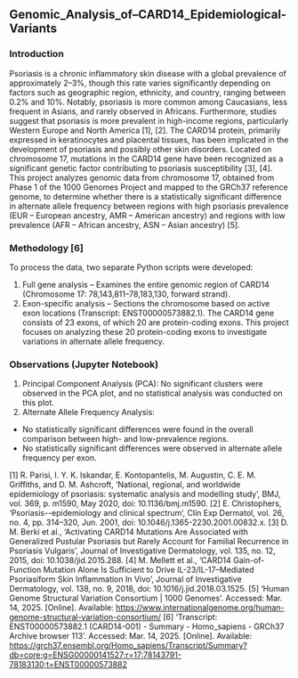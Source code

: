 ## Genomic_Analysis_of–CARD14_Epidemiological-Variants
### Introduction
Psoriasis is a chronic inflammatory skin disease with a global prevalence of approximately 2–3%, though this rate varies significantly depending on factors such as geographic region, ethnicity, and country, ranging between 0.2% and 10%. Notably, psoriasis is more common among Caucasians, less frequent in Asians, and rarely observed in Africans. Furthermore, studies suggest that psoriasis is more prevalent in high-income regions, particularly Western Europe and North America [1], [2].
The CARD14 protein, primarily expressed in keratinocytes and placental tissues, has been implicated in the development of psoriasis and possibly other skin disorders. Located on chromosome 17, mutations in the CARD14 gene have been recognized as a significant genetic factor contributing to psoriasis susceptibility [3], [4].
This project analyzes genomic data from chromosome 17, obtained from Phase 1 of the 1000 Genomes Project and mapped to the GRCh37 reference genome, to determine whether there is a statistically significant difference in alternate allele frequency between regions with high psoriasis prevalence (EUR – European ancestry, AMR – American ancestry) and regions with low prevalence (AFR – African ancestry, ASN – Asian ancestry) [5].
 
### Methodology [6]
To process the data, two separate Python scripts were developed:
1.	Full gene analysis – Examines the entire genomic region of CARD14 (Chromosome 17: 78,143,811–78,183,130, forward strand).
2.	Exon-specific analysis – Sections the chromosome based on active exon locations (Transcript: ENST00000573882.1).
The CARD14 gene consists of 23 exons, of which 20 are protein-coding exons. This project focuses on analyzing these 20 protein-coding exons to investigate variations in alternate allele frequency.
 
### Observations (Jupyter Notebook)
1. Principal Component Analysis (PCA): No significant clusters were observed in the PCA plot, and no statistical analysis was conducted on this plot.
2. Alternate Allele Frequency Analysis:
  - No statistically significant differences were found in the overall comparison between high- and low-prevalence regions.
  - No statistically significant differences were observed in alternate allele frequency per exon.

[1]	R. Parisi, I. Y. K. Iskandar, E. Kontopantelis, M. Augustin, C. E. M. Griffiths, and D. M. Ashcroft, ‘National, regional, and worldwide epidemiology of psoriasis: systematic analysis and modelling study’, BMJ, vol. 369, p. m1590, May 2020, doi: 10.1136/bmj.m1590.
[2]	E. Christophers, ‘Psoriasis--epidemiology and clinical spectrum’, Clin Exp Dermatol, vol. 26, no. 4, pp. 314–320, Jun. 2001, doi: 10.1046/j.1365-2230.2001.00832.x.
[3]	D. M. Berki et al., ‘Activating CARD14 Mutations Are Associated with Generalized Pustular Psoriasis but Rarely Account for Familial Recurrence in Psoriasis Vulgaris’, Journal of Investigative Dermatology, vol. 135, no. 12, 2015, doi: 10.1038/jid.2015.288.
[4]	M. Mellett et al., ‘CARD14 Gain-of-Function Mutation Alone Is Sufficient to Drive IL-23/IL-17–Mediated Psoriasiform Skin Inflammation In Vivo’, Journal of Investigative Dermatology, vol. 138, no. 9, 2018, doi: 10.1016/j.jid.2018.03.1525.
[5]	‘Human Genome Structural Variation Consortium | 1000 Genomes’. Accessed: Mar. 14, 2025. [Online]. Available: https://www.internationalgenome.org/human-genome-structural-variation-consortium/
[6]	‘Transcript: ENST00000573882.1 (CARD14-001) - Summary - Homo_sapiens - GRCh37 Archive browser 113’. Accessed: Mar. 14, 2025. [Online]. Available: https://grch37.ensembl.org/Homo_sapiens/Transcript/Summary?db=core;g=ENSG00000141527;r=17:78143791-78183130;t=ENST00000573882
